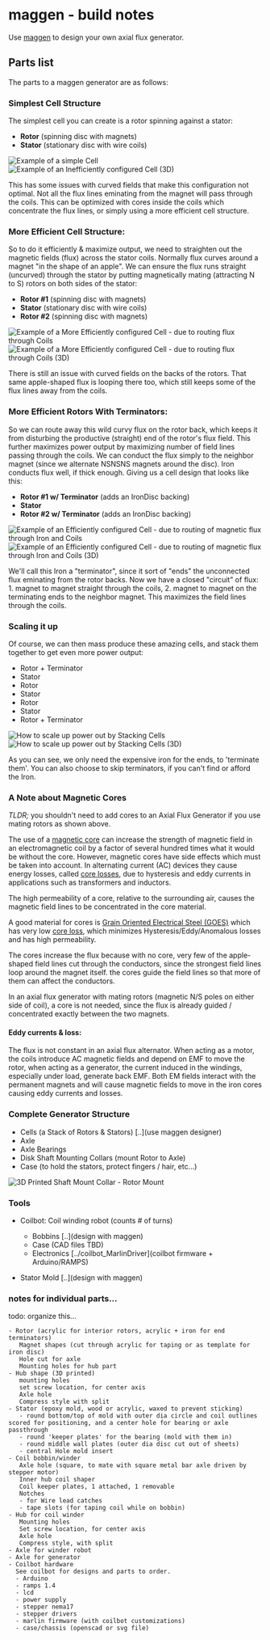 # maggen - build notes

Use [maggen](..) to design your own axial flux generator.

## Parts list
The parts to a maggen generator are as follows:

### Simplest Cell Structure
The simplest cell you can create is a rotor spinning against a stator:

- **Rotor** (spinning disc with magnets)
- **Stator** (stationary disc with wire coils)

![Example of a simple Cell](1.png)![Example of an Inefficiently configured Cell (3D)](1-3d.png)


This has some issues with curved fields that make this configuration not optimal.  Not all the flux lines eminating from the magnet will pass through the coils.  This can be optimized with cores inside the coils which concentrate the flux lines, or simply using a more efficient cell structure.

### More Efficient Cell Structure:
So to do it efficiently & maximize output, we need to straighten out the magnetic fields (flux) across the stator coils.  Normally flux curves around a magnet "in the shape of an apple".  We can ensure the flux runs straight (uncurved) through the stator by putting magnetically mating (attracting N to S) rotors on both sides of the stator:

- **Rotor #1** (spinning disc with magnets)
- **Stator**   (stationary disc with wire coils)
- **Rotor #2** (spinning disc with magnets)

![Example of a More Efficiently configured Cell - due to routing flux through Coils](2.png)![Example of a More Efficiently configured Cell - due to routing flux through Coils (3D)](2-3d.png)

There is still an issue with curved fields on the backs of the rotors. That same apple-shaped flux is looping there too, which still keeps some of the flux lines away from the coils.

### More Efficient Rotors With Terminators:
So we can route away this wild curvy flux on the rotor back, which keeps it from disturbing the productive (straight) end of the rotor's flux field.  This further maximizes power output by maximizing number of field lines passing through the coils.  We can conduct the flux simply to the neighbor magnet (since we alternate NSNSNS magnets around the disc).  Iron conducts flux well, if thick enough.  Giving us a cell design that looks like this:

- **Rotor #1 w/ Terminator** (adds an IronDisc backing)
- **Stator**
- **Rotor #2 w/ Terminator** (adds an IronDisc backing)

![Example of an Efficiently configured Cell - due to routing of magnetic flux through Iron and Coils](3.png)![Example of an Efficiently configured Cell - due to routing of magnetic flux through Iron and Coils (3D)](3-3d.png)

We'll call this Iron a "terminator", since it sort of "ends" the unconnected flux eminating from the rotor backs.  Now we have a closed "circuit" of flux: 1. magnet to magnet straight through the coils, 2. magnet to magnet on the terminating ends to the neighbor magnet.  This maximizes the field lines through the coils.

### Scaling it up
Of course, we can then mass produce these amazing cells, and stack them together to get even more power output:

- Rotor + Terminator
- Stator
- Rotor
- Stator
- Rotor
- Stator
- Rotor + Terminator

![How to scale up power out by Stacking Cells](4.png)![How to scale up power out by Stacking Cells (3D)](4-3d.png)


As you can see, we only need the expensive iron for the ends, to 'terminate them'.  You can also choose to skip terminators, if you can't find or afford the Iron.

### A Note about Magnetic Cores
*TLDR;* you shouldn't need to add cores to an Axial Flux Generator if you use mating rotors as shown above.

The use of a [magnetic core](https://en.wikipedia.org/wiki/Magnetic_core) can increase the strength of magnetic field in an electromagnetic coil by a factor of several hundred times what it would be without the core. However, magnetic cores have side effects which must be taken into account. In alternating current (AC) devices they cause energy losses, called [core losses](https://en.wikipedia.org/wiki/Magnetic_core#Core_loss), due to hysteresis and eddy currents in applications such as transformers and inductors.

The high permeability of a core, relative to the surrounding air, causes the magnetic field lines to be concentrated in the core material.

A good material for cores is [Grain Oriented Electrical Steel (GOES)](https://en.wikipedia.org/wiki/Electrical_steel) which has very low [core loss](https://en.wikipedia.org/wiki/Magnetic_core#Core_loss), which minimizes Hysteresis/Eddy/Anomalous losses and has high permeability.

The cores increase the flux because with no core, very few of the apple-shaped field lines cut through the conductors, since the strongest field lines loop around the magnet itself. the cores guide the field lines so that more of them can affect the conductors.

In an axial flux generator with mating rotors (magnetic N/S poles on either side of coil), a core is not needed, since the flux is already guided / concentrated exactly between the two magnets.

#### Eddy currents & loss:

The flux is not constant in an axial flux alternator.  When acting as a motor, the coils introduce AC magnetic fields and depend on EMF to move the rotor, when acting as a generator, the current induced in the windings, especially under load, generate back EMF.  Both EM fields interact with the permanent magnets and will cause magnetic fields to move in the iron cores causing eddy currents and losses.

### Complete Generator Structure

- Cells (a Stack of Rotors & Stators) [..](use maggen designer)
- Axle
- Axle Bearings
- Disk Shaft Mounting Collars (mount Rotor to Axle)
- Case  (to hold the stators, protect fingers / hair, etc...)

![3D Printed Shaft Mount Collar - Rotor Mount](routormount.png)

### Tools

- Coilbot: Coil winding robot (counts # of turns)
  - Bobbins [..](design with maggen)
  - Case (CAD files TBD)
  - Electronics [../coilbot_MarlinDriver](coilbot firmware + Arduino/RAMPS)

- Stator Mold [..](design with maggen)


### notes for individual parts...
todo: organize this...
```
- Rotor (acrylic for interior rotors, acrylic + iron for end terminators)
   Magnet shapes (cut through acrylic for taping or as template for iron disc)
   Hole cut for axle
   Mounting holes for hub part
- Hub shape (3D printed)
   mounting holes
   set screw location, for center axis
   Axle hole
   Compress style with split
- Stator (epoxy mold, wood or acrylic, waxed to prevent sticking)
   - round bottom/top of mold with outer dia circle and coil outlines scored for positioning, and a center hole for bearing or axle passthrough
   - round 'keeper plates' for the bearing (mold with them in)
   - round middle wall plates (outer dia disc cut out of sheets)
   - central Hole mold insert
- Coil bobbin/winder
   Axle hole (square, to mate with square metal bar axle driven by stepper motor)
   Inner hub coil shaper
   Coil keeper plates, 1 attached, 1 removable
   Notches
   - for Wire lead catches
   - tape slots (for taping coil while on bobbin)
- Hub for coil winder
   Mounting holes
   Set screw location, for center axis
   Axle hole
   Compress style, with split
- Axle for winder robot
- Axle for generator
- Coilbot hardware
  See coilbot for designs and parts to order.
  - Arduino
  - ramps 1.4
  - lcd
  - power supply
  - stepper nema17
  - stepper drivers
  - marlin firmware (with coilbot customizations)
  - case/chassis (openscad or svg file)
```
